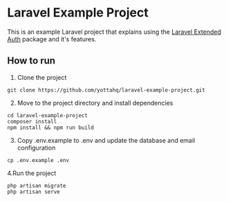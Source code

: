 # Laravel Example Project

This is an example Laravel project that explains using the [Laravel Extended Auth](https://github.com/yottahq/laravel-extended-auth) package and it's features.


## How to run

1. Clone the project

```shell
git clone https://github.com/yottahq/laravel-example-project.git
```

2. Move to the project directory and install dependencies

```shell
cd laravel-example-project
composer install
npm install && npm run build
```

3. Copy .env.example to .env and update the database and email configuration

```shell
cp .env.example .env
```

4.Run the project

```shell
php artisan migrate
php artisan serve
```
